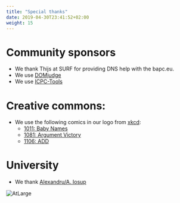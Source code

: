 ```yaml
---
title: "Special thanks"
date: 2019-04-30T23:41:52+02:00
weight: 15
---
```


# Community sponsors

- We thank Thijs at SURF for providing DNS help with the bapc.eu.
- We use [DOMjudge](https://domjudge.org)
- We use [ICPC-Tools](https://tools.icpc.global/)

# Creative commons:

- We use the following comics in our logo from [xkcd](xkcd.com):
  - [1011: Baby Names](https://xkcd.com/1011/)
  - [1081: Argument Victory](https://xkcd.com/1081/)
  - [1106: ADD](https://xkcd.com/1106/)

# University

- We thank [Alexandru/A. Iosup](https://research.vu.nl/en/persons/alexandru-iosup)

![AtLarge](/atlarge.png)
